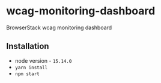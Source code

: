 # wcag-monitoring-dashboard
BrowserStack wcag monitoring dashboard

## Installation
* node version - `15.14.0`
* `yarn install`
* `npm start`
